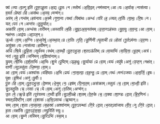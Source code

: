 

  
क्व॑।त्या।व॒ल्गू इति॑।पु॒रु॒ऽहू॒ता।अ॒द्य।दू॒तः।न।स्तोमः॑।अ॒वि॒द॒त्।नम॑स्वान्।आ।यः।अ॒र्वाक्।नास॑त्या।व॒वर्त॑।प्रेष्ठा॑।हि।अस॑थः।अ॒स्य॒।मन्म॑न्॥  
अर॑म्।मे॒।गन्त॑म्।हव॑नाय।अ॒स्मै।गृ॒णा॒ना।यथा॑।पिबा॑थः।अन्धः॑।परि॑।ह॒।त्यत्।व॒र्तिः।या॒थः॒।रि॒षः।न।यत्।परः॑।न।अन्त॑रः।तु॒तु॒र्यात्॥  
अका॑रि।वा॒म्।अन्ध॑सः।वरी॑मन्।अस्ता॑रि।ब॒र्हिः।सु॒प्र॒ऽअ॒य॒नत॑मम्।उ॒त्ता॒नऽह॑स्तः।यु॒व॒युः।व॒व॒न्द॒।आ।वा॒म्।नक्ष॑न्तः।अद्र॑यः।आ॒ञ्ज॒न्॥  
ऊ॒र्ध्वः।वा॒म्।अ॒ग्निः।अ॒ध्व॒रेषु॑।अ॒स्था॒त्।प्र।रा॒तिः।ए॒ति॒।जू॒र्णिनी॑।घृ॒ताची॑।प्र।होता॑।गू॒र्तऽम॑नाः।उ॒रा॒णः।अयु॑क्त।यः।नास॑त्या।हवी॑मन्॥  
अधि॑।श्रि॒ये।दु॒हि॒ता।सूर्य॑स्य।रथ॑म्।त॒स्थौ॒।पु॒रु॒ऽभु॒जा॒।श॒तऽऊ॑तिम्।प्र।मा॒याभिः॑।मा॒यि॒ना॒।भू॒त॒म्।अत्र॑।नरा॑।नृ॒तू॒ इति॑।जनि॑मन्।य॒ज्ञिया॑नाम्॥  
यु॒वम्।श्री॒भिः।द॒र्श॒ताभिः॑।आ॒भिः।शु॒भे।पु॒ष्टिम्।ऊ॒ह॒थुः॒।सू॒र्यायाः॑।प्र।वा॒म्।वयः॑।वपु॑षे।अनु॑।प॒प्त॒न्।नक्ष॑त्।वाणी॑।सुऽस्तु॑ता।धि॒ष्ण्या॒।वा॒म्॥  
आ।वा॒म्।वयः॑।अश्वा॑सः।वहि॑ष्ठाः।अ॒भि।प्रयः॑।ना॒स॒त्या॒।व॒ह॒न्तु॒।प्र।वा॒म्।रथः॑।मनः॑ऽजवाः।अ॒स॒र्जि॒।इ॒षः।पृ॒क्षः।इ॒षिधः॑।अनु॑।पू॒र्वीः॥  
पु॒रु।हि।वा॒म्।पु॒रु॒ऽभु॒जा॒।दे॒ष्णम्।धे॒नुम्।नः॒।इष॑म्।पि॒न्व॒त॒म्।अस॑क्राम्।स्तुतः॑।च॒।वा॒म्।मा॒ध्वी॒ इति॑।सु॒ऽस्तु॒तिः।च॒।रसाः॑।च॒।ये।वा॒म्।अनु॑।रा॒तिम्।अग्म॑न्॥  
उ॒त।मे॒।ऋ॒ज्रे इति॑।पुर॑यस्य।र॒घ्वी इति॑।सु॒ऽमी॒ळ्हे।श॒तम्।पे॒रु॒के।च॒।प॒क्वा।शा॒ण्डः।दा॒त्।हि॒र॒णिनः॑।स्मत्ऽदि॑ष्टीन्।दश॑।व॒शासः॑।अ॒भि॒ऽसाचः॑।ऋ॒ष्वान्॥  
सम्।वा॒म्।श॒ता।ना॒स॒त्या॒।स॒हस्रा॑।अश्वा॑नाम्।पु॒रु॒ऽपन्थाः॑।गि॒रे।दा॒त्।भ॒रत्ऽवा॑जाय।वी॒र॒।नु।गि॒रे।दा॒त्।ह॒ता।रक्षां॑सि।पु॒रु॒ऽदं॒स॒सा॒।स्यु॒रिति॑ स्युः॥  
आ।वा॒म्।सु॒म्ने।वरि॑मन्।सू॒रिऽभिः॑।स्या॒म्॥  
